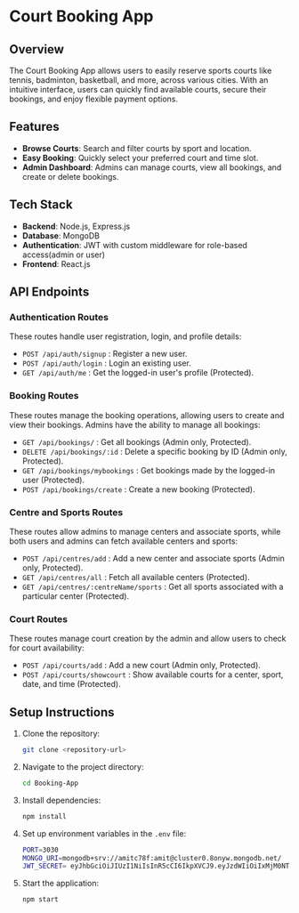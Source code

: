 
# Court Booking App

## Overview
The Court Booking App allows users to easily reserve sports courts like tennis, badminton, basketball, and more, across various cities. With an intuitive interface, users can quickly find available courts, secure their bookings, and enjoy flexible payment options.

## Features
- **Browse Courts**: Search and filter courts by sport and location.
- **Easy Booking**: Quickly select your preferred court and time slot.
- **Admin Dashboard**: Admins can manage courts, view all bookings, and create or delete bookings.

## Tech Stack
- **Backend**: Node.js, Express.js
- **Database**: MongoDB
- **Authentication**: JWT with custom middleware for role-based access(admin or user)
- **Frontend**: React.js 


## API Endpoints

### **Authentication Routes**
These routes handle user registration, login, and profile details:
- `POST /api/auth/signup` : Register a new user.
- `POST /api/auth/login` : Login an existing user.
- `GET /api/auth/me` : Get the logged-in user's profile (Protected).

### **Booking Routes**
These routes manage the booking operations, allowing users to create and view their bookings. Admins have the ability to manage all bookings:
- `GET /api/bookings/` : Get all bookings (Admin only, Protected).
- `DELETE /api/bookings/:id` : Delete a specific booking by ID (Admin only, Protected).
- `GET /api/bookings/mybookings` : Get bookings made by the logged-in user (Protected).
- `POST /api/bookings/create` : Create a new booking (Protected).

### **Centre and Sports Routes**
These routes allow admins to manage centers and associate sports, while both users and admins can fetch available centers and sports:
- `POST /api/centres/add` : Add a new center and associate sports (Admin only, Protected).
- `GET /api/centres/all` : Fetch all available centers (Protected).
- `GET /api/centres/:centreName/sports` : Get all sports associated with a particular center (Protected).

### **Court Routes**
These routes manage court creation by the admin and allow users to check for court availability:
- `POST /api/courts/add` : Add a new court (Admin only, Protected).
- `POST /api/courts/showcourt` : Show available courts for a center, sport, date, and time (Protected).

## Setup Instructions
1. Clone the repository:
   ```bash
   git clone <repository-url>
   ```
2. Navigate to the project directory:
   ```bash
   cd Booking-App
   ```
3. Install dependencies:
   ```bash
   npm install
   ```
4. Set up environment variables in the `.env` file:
   ```bash
   PORT=3030
   MONGO_URI=mongodb+srv://amitc78f:amit@cluster0.8onyw.mongodb.net/
   JWT_SECRET= eyJhbGciOiJIUzI1NiIsInR5cCI6IkpXVCJ9.eyJzdWIiOiIxMjM0NTY3ODkwIiwibmFtZSI6IkpvaG4gRG9lIiwiYWRtaW4iOnRydWV9.TJVA95OrM7E2cBab30RMHrHDcEfxjoYZgeFONFh7HgQ
   ```
5. Start the application:
   ```bash
   npm start
   ```


